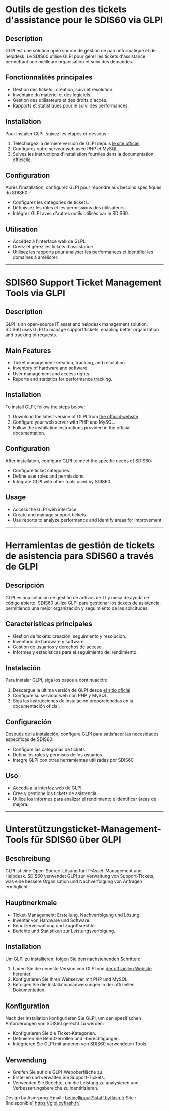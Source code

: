 # Outils de gestion des tickets d'assistance pour le SDIS60 via GLPI

## Description
GLPI est une solution open source de gestion de parc informatique et de helpdesk. Le SDIS60 utilise GLPI pour gérer les tickets d'assistance, permettant une meilleure organisation et suivi des demandes.

## Fonctionnalités principales
- Gestion des tickets : création, suivi et résolution.
- Inventaire du matériel et des logiciels.
- Gestion des utilisateurs et des droits d'accès.
- Rapports et statistiques pour le suivi des performances.

## Installation
Pour installer GLPI, suivez les étapes ci-dessous :
1. Téléchargez la dernière version de GLPI depuis [le site officiel](https://glpi-project.org/fr/).
2. Configurez votre serveur web avec PHP et MySQL.
3. Suivez les instructions d'installation fournies dans la documentation officielle.

## Configuration
Après l'installation, configurez GLPI pour répondre aux besoins spécifiques du SDIS60 :
- Configurez les catégories de tickets.
- Définissez les rôles et les permissions des utilisateurs.
- Intégrez GLPI avec d'autres outils utilisés par le SDIS60.

## Utilisation
- Accédez à l'interface web de GLPI.
- Créez et gérez les tickets d'assistance.
- Utilisez les rapports pour analyser les performances et identifier les domaines à améliorer.

---

# SDIS60 Support Ticket Management Tools via GLPI

## Description
GLPI is an open-source IT asset and helpdesk management solution. SDIS60 uses GLPI to manage support tickets, enabling better organization and tracking of requests.

## Main Features
- Ticket management: creation, tracking, and resolution.
- Inventory of hardware and software.
- User management and access rights.
- Reports and statistics for performance tracking.

## Installation
To install GLPI, follow the steps below:
1. Download the latest version of GLPI from [the official website](https://glpi-project.org/fr/).
2. Configure your web server with PHP and MySQL.
3. Follow the installation instructions provided in the official documentation.

## Configuration
After installation, configure GLPI to meet the specific needs of SDIS60:
- Configure ticket categories.
- Define user roles and permissions.
- Integrate GLPI with other tools used by SDIS60.

## Usage
- Access the GLPI web interface.
- Create and manage support tickets.
- Use reports to analyze performance and identify areas for improvement.

---

# Herramientas de gestión de tickets de asistencia para SDIS60 a través de GLPI

## Descripción
GLPI es una solución de gestión de activos de TI y mesa de ayuda de código abierto. SDIS60 utiliza GLPI para gestionar los tickets de asistencia, permitiendo una mejor organización y seguimiento de las solicitudes.

## Características principales
- Gestión de tickets: creación, seguimiento y resolución.
- Inventario de hardware y software.
- Gestión de usuarios y derechos de acceso.
- Informes y estadísticas para el seguimiento del rendimiento.

## Instalación
Para instalar GLPI, siga los pasos a continuación:
1. Descargue la última versión de GLPI desde [el sitio oficial](https://glpi-project.org/fr/).
2. Configure su servidor web con PHP y MySQL.
3. Siga las instrucciones de instalación proporcionadas en la documentación oficial.

## Configuración
Después de la instalación, configure GLPI para satisfacer las necesidades específicas de SDIS60:
- Configure las categorías de tickets.
- Defina los roles y permisos de los usuarios.
- Integre GLPI con otras herramientas utilizadas por SDIS60.

## Uso
- Acceda a la interfaz web de GLPI.
- Cree y gestione los tickets de asistencia.
- Utilice los informes para analizar el rendimiento e identificar áreas de mejora.

---

# Unterstützungsticket-Management-Tools für SDIS60 über GLPI

## Beschreibung
GLPI ist eine Open-Source-Lösung für IT-Asset-Management und Helpdesk. SDIS60 verwendet GLPI zur Verwaltung von Support-Tickets, was eine bessere Organisation und Nachverfolgung von Anfragen ermöglicht.

## Hauptmerkmale
- Ticket-Management: Erstellung, Nachverfolgung und Lösung.
- Inventar von Hardware und Software.
- Benutzerverwaltung und Zugriffsrechte.
- Berichte und Statistiken zur Leistungsverfolgung.

## Installation
Um GLPI zu installieren, folgen Sie den nachstehenden Schritten:
1. Laden Sie die neueste Version von GLPI von [der offiziellen Website](https://glpi-project.org/fr/) herunter.
2. Konfigurieren Sie Ihren Webserver mit PHP und MySQL.
3. Befolgen Sie die Installationsanweisungen in der offiziellen Dokumentation.

## Konfiguration
Nach der Installation konfigurieren Sie GLPI, um den spezifischen Anforderungen von SDIS60 gerecht zu werden:
- Konfigurieren Sie die Ticket-Kategorien.
- Definieren Sie Benutzerrollen und -berechtigungen.
- Integrieren Sie GLPI mit anderen von SDIS60 verwendeten Tools.

## Verwendung
- Greifen Sie auf die GLPI-Weboberfläche zu.
- Erstellen und verwalten Sie Support-Tickets.
- Verwenden Sie Berichte, um die Leistung zu analysieren und Verbesserungsbereiche zu identifizieren.


Design by Asmrprog.
Email : betinellipaul@staff.byflash.fr
Site : [Indisponible] https://glpi.byflash.fr/
